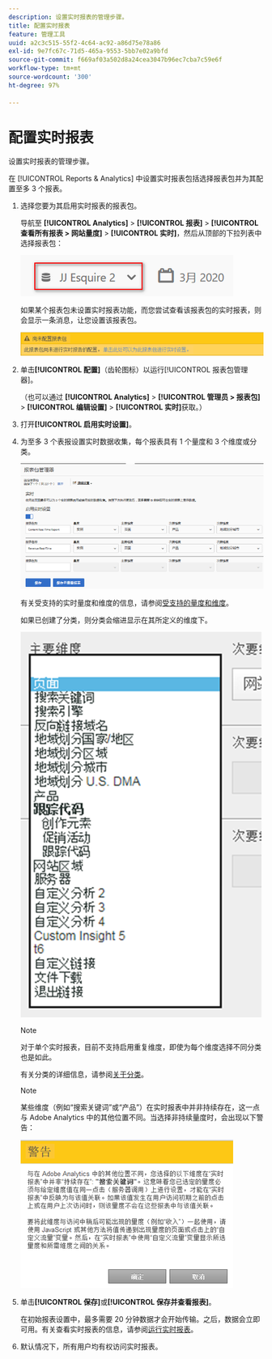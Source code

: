 ```yaml
---
description: 设置实时报表的管理步骤。
title: 配置实时报表
feature: 管理工具
uuid: a2c3c515-55f2-4c64-ac92-a86d75e78a86
exl-id: 9e7fc67c-71d5-465a-9553-5bb7e02a9bfd
source-git-commit: f669af03a502d8a24cea3047b96ec7cba7c59e6f
workflow-type: tm+mt
source-wordcount: '300'
ht-degree: 97%

---
```


# 配置实时报表

设置实时报表的管理步骤。

在 [!UICONTROL Reports &amp; Analytics] 中设置实时报表包括选择报表包并为其配置至多 3 个报表。

1. 选择您要为其启用实时报表的报表包。

   导航至 **[!UICONTROL Analytics]** > **[!UICONTROL 报表]** > **[!UICONTROL 查看所有报表 > 网站量度]** > **[!UICONTROL 实时]**，然后从顶部的下拉列表中选择报表包：

   ![](assets/report_suite_selector.png)

   如果某个报表包未设置实时报表功能，而您尝试查看该报表包的实时报表，则会显示一条消息，让您设置该报表包。

   ![](assets/rep_suite_not_set_up.png)

1. 单击&#x200B;**[!UICONTROL 配置]**（齿轮图标）以运行[!UICONTROL 报表包管理器]。

   （也可以通过 **[!UICONTROL Analytics]** > **[!UICONTROL 管理员 > 报表包]** > **[!UICONTROL 编辑设置]** > **[!UICONTROL 实时]**&#x200B;获取。）

1. 打开&#x200B;**[!UICONTROL 启用实时设置]**。
1. 为至多 3 个表报设置实时数据收集，每个报表具有 1 个量度和 3 个维度或分类。

   ![](assets/real_time_admin.png)

   有关受支持的实时量度和维度的信息，请参阅[受支持的量度和维度](/help/components/c-real-time-reporting/realtime-metrics.md)。

   如果已创建了分类，则分类会缩进显示在其所定义的维度下。

   ![](assets/classifications.png)

   >[!NOTE]
   >
   >对于单个实时报表，目前不支持启用重复维度，即使为每个维度选择不同分类也是如此。

   有关分类的详细信息，请参阅[关于分类](/help/components/classifications/c-classifications.md)。

   >[!NOTE]
   >
   >某些维度（例如“搜索关键词”或“产品”）在实时报表中并非持续存在，这一点与 Adobe Analytics 中的其他位置不同。当选择非持续量度时，会出现以下警告：

   ![](assets/warning_dimensions.png)

1. 单击&#x200B;**[!UICONTROL 保存]**&#x200B;或&#x200B;**[!UICONTROL 保存并查看报表]**。

   在初始报表设置中，最多需要 20 分钟数据才会开始传输。之后，数据会立即可用。有关查看实时报表的信息，请参阅[运行实时报表](https://experienceleague.adobe.com/docs/analytics/analyze/reports-analytics/t-running-report-types.html)。

1. 默认情况下，所有用户均有权访问实时报表。
